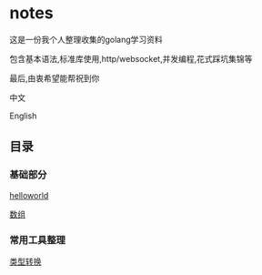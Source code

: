 # notes

这是一份我个人整理收集的golang学习资料

包含基本语法,标准库使用,http/websocket,并发编程,花式踩坑集锦等

最后,由衷希望能帮祝到你

中文

English

## 目录

### 基础部分
[helloworld](https://github.com/zhangsheng1992/gostudynote/blob/master/base/helloworld.md)

[数组](https://github.com/zhangsheng1992/gostudynote/blob/master/base/array.md)

### 常用工具整理
[类型转换](https://github.com/zhangsheng1992/gostudynote/blob/master/tools/type_convert.md)
